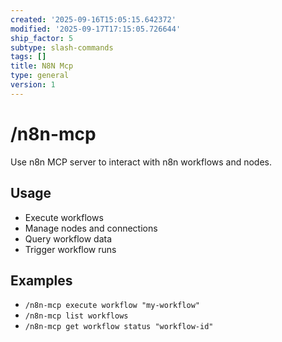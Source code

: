 ```yaml
---
created: '2025-09-16T15:05:15.642372'
modified: '2025-09-17T17:15:05.726644'
ship_factor: 5
subtype: slash-commands
tags: []
title: N8N Mcp
type: general
version: 1
---
```


# /n8n-mcp

Use n8n MCP server to interact with n8n workflows and nodes.

## Usage
- Execute workflows
- Manage nodes and connections
- Query workflow data
- Trigger workflow runs

## Examples
- `/n8n-mcp execute workflow "my-workflow"`
- `/n8n-mcp list workflows`
- `/n8n-mcp get workflow status "workflow-id"`
